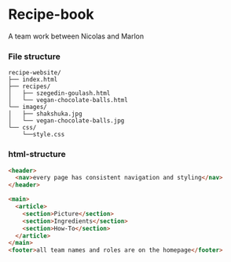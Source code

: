 # Recipe-book

A team work between Nicolas and Marlon

### File structure

```text
recipe-website/
├── index.html
├── recipes/
│   ├── szegedin-goulash.html
│   └── vegan-chocolate-balls.html
└── images/
│   ├── shakshuka.jpg
│   └── vegan-chocolate-balls.jpg
└── css/
    └──style.css
```

### html-structure

```html
<header>
  <nav>every page has consistent navigation and styling</nav>
</header>

<main>
  <article>
    <section>Picture</section>
    <section>Ingredients</section>
    <section>How-To</section>
  </article>
</main>
<footer>all team names and roles are on the homepage</footer>
```
